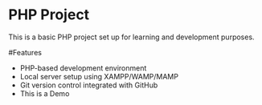 # PHP Project

This is a basic PHP project set up for learning and development purposes.

#Features
- PHP-based development environment
- Local server setup using XAMPP/WAMP/MAMP
- Git version control integrated with GitHub
- This is a Demo
